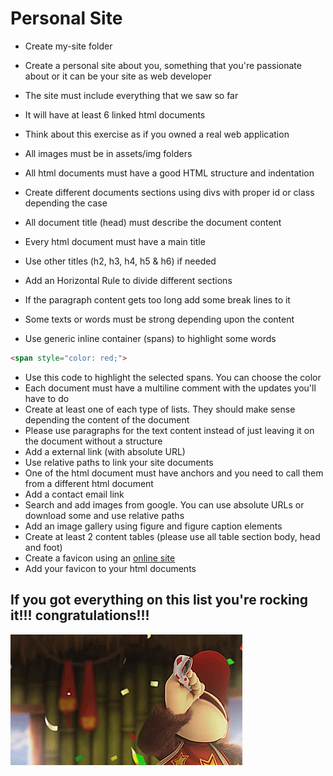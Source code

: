 # Personal Site

* Create my-site folder

* Create a personal site about you, something that you're passionate about or it can be your site as web developer
* The site must include everything that we saw so far
* It will have at least 6 linked html documents
* Think about this exercise as if you owned a real web application
* All images must be in assets/img folders
* All html documents must have a good HTML structure and indentation
* Create different documents sections using divs with proper id or class depending the case
* All document title (head) must describe the document content
* Every html document must have a main title
* Use other titles (h2, h3, h4, h5 & h6) if needed
* Add an Horizontal Rule to divide different sections
* If the paragraph content gets too long add some break lines to it
* Some texts or words must be strong depending upon the content
* Use generic inline container (spans) to highlight some words
```html
<span style="color: red;">
```
* Use this code to highlight the selected spans. You can choose the color
* Each document must have a multiline comment with the updates you'll have to do
* Create at least one of each type of lists. They should make sense depending the content of the document
* Please use paragraphs for the text content instead of just leaving it on the document without a structure
* Add a external link (with absolute URL)
* Use relative paths to link your site documents
* One of the html document must have anchors and you need to call them from a different html document
* Add a contact email link
* Search and add images from google. You can use absolute URLs or download some and use relative paths
* Add an image gallery using figure and figure caption elements
* Create at least 2 content tables (please use all table section body, head and foot)
* Create a favicon using an [online site](http://www.favicon-generator.org)
* Add your favicon to your html documents 

## If you got everything on this list you're rocking it!!! congratulations!!!

![Congrats!!](../../resources/html/congrats.gif)
